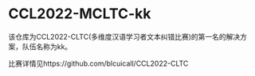 # CCL2022-MCLTC-kk
该仓库为CCL2022-CLTC(多维度汉语学习者文本纠错比赛)的第一名的解决方案，队伍名称为kk。


比赛详情见https://github.com/blcuicall/CCL2022-CLTC
